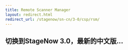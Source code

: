 ```yaml
---
title: Remote Scanner Manager
layout: redirect.html
redirect_url: /stagenow/sn-cn/3-0/csp/rsm/
---
```


## 切换到StageNow 3.0，最新的中文版...
